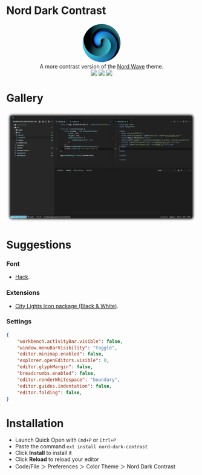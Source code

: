 # Nord Dark Contrast

<div align='center'>
    <img src='assets/icon.png' alt='icon' width='100px'>
    <div>
    A more contrast version of the <a target='_blank' href='https://marketplace.visualstudio.com/items?itemName=dnlytras.nord-wave'>Nord Wave</a> theme.
    </div>
    <div>
    <a><img src="https://vsmarketplacebadge.apphb.com/version-short/simojanhunen.nord-dark-contrast.svg" /></a>
    <a><img src="https://vsmarketplacebadge.apphb.com/installs/simojanhunen.nord-dark-contrast.svg" /></a>
    <a><img src="https://img.shields.io/badge/License-MIT-blue.svg"  /></a>
    </div>
</div>

# Gallery
![Screenshot](assets/screenshot.png)

# Suggestions

### Font
- [Hack](https://sourcefoundry.org/hack/).

### Extensions
- [City Lights Icon package (Black & White)](https://marketplace.visualstudio.com/items?itemName=Yummygum.city-lights-icon-vsc).

### Settings
```json
{
    "workbench.activityBar.visible": false,
    "window.menuBarVisibility": "toggle",
    "editor.minimap.enabled": false,
    "explorer.openEditors.visible": 0,
    "editor.glyphMargin": false,
    "breadcrumbs.enabled": false,
    "editor.renderWhitespace": "boundary",
    "editor.guides.indentation": false,
    "editor.folding": false,
}
```

# Installation

- Launch Quick Open with `Cmd+P` or `Ctrl+P`
- Paste the command `ext install nord-dark-contrast`
- Click __Install__ to install it
- Click __Reload__ to reload your editor
- Code/File ＞ Preferences ＞ Color Theme ＞ Nord Dark Contrast